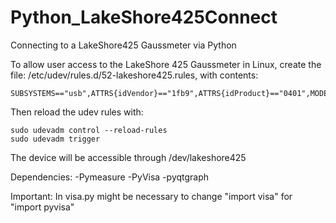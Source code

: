 # Python_LakeShore425Connect
Connecting to a LakeShore425 Gaussmeter via Python

To allow user access to the LakeShore 425 Gaussmeter in Linux, create the file: /etc/udev/rules.d/52-lakeshore425.rules, with contents:
```
SUBSYSTEMS=="usb",ATTRS{idVendor}=="1fb9",ATTRS{idProduct}=="0401",MODE="0666",SYMLINK+="lakeshore425"
```
Then reload the udev rules with:
```
sudo udevadm control --reload-rules
sudo udevadm trigger
```

The device will be accessible through /dev/lakeshore425

Dependencies:
-Pymeasure
-PyVisa
-pyqtgraph
 
Important: In visa.py might be necessary to change "import visa" for "import pyvisa"
